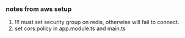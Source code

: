 ### notes from aws setup

1. !!! must set security group on redis, otherwise will fail to connect.
2. set cors policy in app.module.ts and main.ts
